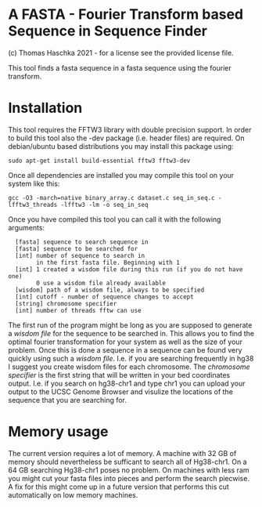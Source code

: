 # A FASTA - Fourier Transform based Sequence in Sequence Finder

(c) Thomas Haschka 2021 - for a license see the provided license file.

This tool finds a fasta sequence in a fasta sequence using
the fourier transform.

# Installation

This tool requires the FFTW3 library with double precision support. In
order to build this tool also the -dev package (i.e. header files) are
required. On debian/ubuntu based distributions you may install this package
using:

```sudo apt-get install build-essential fftw3 fftw3-dev```

Once all dependencies are installed you may compile this tool on your system
like this:

```gcc -O3 -march=native binary_array.c dataset.c seq_in_seq.c -lfftw3_threads -lfftw3 -lm -o seq_in_seq```

Once you have compiled this tool you can call it with the following arguments:
```
  [fasta] sequence to search sequence in 
  [fasta] sequence to be searched for 
  [int] number of sequence to search in 
        in the first fasta file. Beginning with 1
  [int] 1 created a wisdom file during this run (if you do not have one) 
        0 use a wisdom file already available 
  [wisdom] path of a wisdom file, always to be specified 
  [int] cutoff - number of sequence changes to accept 
  [string] chromosome specifier 
  [int] number of threads fftw can use 
```

The first run of the program might be long as you are supposed to generate a
*wisdom file* for the sequence to be searched in. This allows you to find the
optimal fourier transformation for your system as well as the size of your
problem. Once this is done a sequence in a sequence can be found very quickly
using such a *wisdom file*. I.e. if you are searching frequently in hg38
I suggest you create wisdom files for each chromosome.
The *chromosome specifier* is the first string that will be written in your
bed coordinates output. I.e. if you search on hg38-chr1 and type chr1 you can
upload your output to the UCSC Genome Browser and visulize the locations of
the sequence that you are searching for.

# Memory usage

The current version requires a lot of memory. A machine with 32 GB of memory
should nevertheless be sufficant to search all of Hg38-chr1. On a 64 GB
searching Hg38-chr1 poses no problem. On machines with less ram you might cut
your fasta files into pieces and perform the search piecwise. A fix for this
might come up in a future version that performs this cut automatically on low
memory machines.
